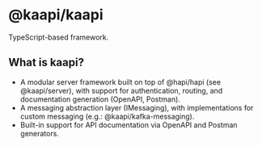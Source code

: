 # @kaapi/kaapi

TypeScript-based framework.

## What is kaapi?

- A modular server framework built on top of @hapi/hapi (see @kaapi/server), with support for authentication, routing, and documentation generation (OpenAPI, Postman).
- A messaging abstraction layer (IMessaging), with implementations for custom messaging (e.g.: @kaapi/kafka-messaging).
- Built-in support for API documentation via OpenAPI and Postman generators.
